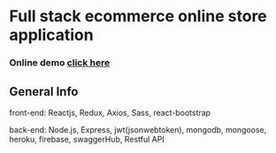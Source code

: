 # Full stack ecommerce online store application
### Online demo [click here](https://zack-ecommerce-reactjs.herokuapp.com/)

## General Info 

front-end: Reactjs, Redux, Axios, Sass, react-bootstrap

back-end: Node.js, Express, jwt(jsonwebtoken), mongodb, mongoose, heroku, firebase, swaggerHub, Restful API
